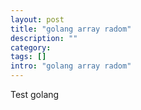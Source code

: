 ```yaml
---
layout: post
title: "golang array radom"
description: ""
category: 
tags: []
intro: "golang array radom"
---
```


Test golang